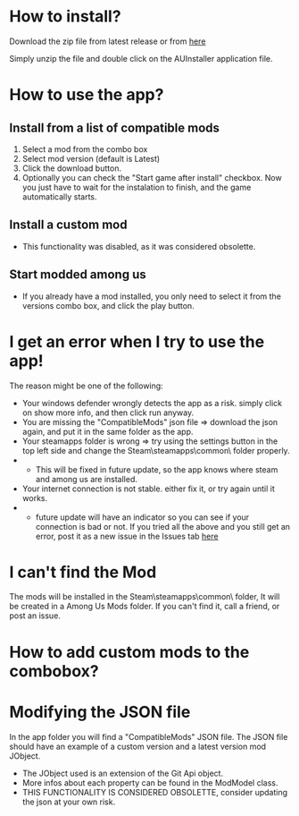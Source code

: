 # How to install?
Download the zip file from latest release or from [here](https://github.com/ccir2429/AmongUsModInstaller/releases/download/v1.2.3/AUModInstaller.v1.2.3.zip)

Simply unzip the file and double click on the  AUInstaller application file.
# How to use the app?
## Install from a list of compatible mods
1. Select a mod from the combo box
2. Select mod version (default is Latest)
2. Click the download button.
3. Optionally you can check the "Start game after install" checkbox. Now you just have to wait for the instalation to finish, and the game automatically starts.
## Install a custom mod 
 - This functionality was disabled, as it was considered obsolette.
## Start modded among us
 - If you already have a mod installed, you only need to select it from the versions combo box, and click the play button.
# I get an error when I try to use the app!
The reason might be one of the following:
- Your windows defender wrongly detects the app as a risk. simply click on show more info, and then click run anyway.
- You are missing the "CompatibleMods" json file => download the json again, and put it in the same folder as the app.
- Your steamapps folder is wrong => try using the settings button in the top left side and change the Steam\steamapps\common\ folder properly.
- - This will be fixed in future update, so the app knows where steam and among us are installed.
- Your internet connection is not stable. either fix it, or try again until it works.
- - future update will have an indicator so you can see if your connection is bad or not.
If you tried all the above and you still get an error, post it as a new issue in the Issues tab [here](https://github.com/ccir2429/AmongUsModLauncher/issues)
# I can't find the Mod 
The mods will be installed in the Steam\steamapps\common\ folder, It will be created in a Among Us Mods folder. If you can't find it, call a friend, or post an issue.
# How to add custom mods to the combobox?
# Modifying the JSON file 
In the app folder you will find a "CompatibleMods" JSON file. The JSON file should have an example of a custom version and a latest version mod JObject. 
- The JObject used is an extension of the Git Api object. 
- More infos about each property can be found in the ModModel class.
- THIS FUNCTIONALITY IS CONSIDERED OBSOLETTE, consider updating the json at your own risk.
